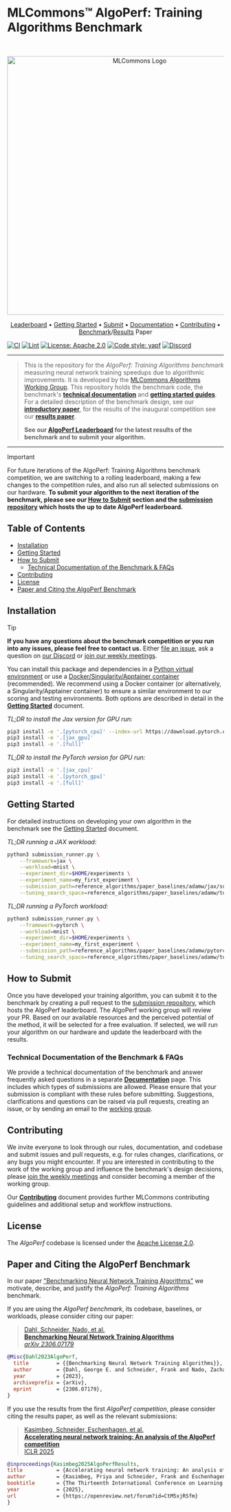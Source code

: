 # MLCommons™ AlgoPerf: Training Algorithms Benchmark

<br />
<p align="center">
<a href="#"><img width="600" img src=".assets/mlc_logo.png" alt="MLCommons Logo"/></a>
</p>

<p align="center">
  <a href="https://github.com/mlcommons/submissions_algorithms">Leaderboard</a> •
  <a href="/docs/GETTING_STARTED.md">Getting Started</a> •
  <a href="https://github.com/mlcommons/submissions_algorithms">Submit</a> •
  <a href="/docs/DOCUMENTATION.md">Documentation</a> •
  <a href="/docs/CONTRIBUTING.md">Contributing</a> •
  <a href="https://arxiv.org/abs/2306.07179" target="_blank">Benchmark</a>/<a href="https://openreview.net/forum?id=CtM5xjRSfm" target="_blank">Results</a> Paper
</p>

[![CI](https://github.com/mlcommons/algorithmic-efficiency/actions/workflows/CI.yml/badge.svg)](https://github.com/mlcommons/algorithmic-efficiency/actions/workflows/CI.yml)
[![Lint](https://github.com/mlcommons/algorithmic-efficiency/actions/workflows/linting.yml/badge.svg)](https://github.com/mlcommons/algorithmic-efficiency/actions/workflows/linting.yml)
[![License: Apache 2.0](https://img.shields.io/badge/License-Apache_2.0-blue.svg)](https://github.com/mlcommons/algorithmic-efficiency/blob/main/LICENSE.md)
[![Code style: yapf](https://img.shields.io/badge/code%20style-yapf-orange)](https://github.com/google/yapf)
[![Discord](https://dcbadge.vercel.app/api/server/5FPXK7SMt6?style=flat)](https://discord.gg/5FPXK7SMt6)

---

> This is the repository for the *AlgoPerf: Training Algorithms benchmark* measuring neural network training speedups due to algorithmic improvements.
> It is developed by the [MLCommons Algorithms Working Group](https://mlcommons.org/en/groups/research-algorithms/).
> This repository holds the benchmark code, the benchmark's [**technical documentation**](/docs/DOCUMENTATION.md) and [**getting started guides**](/docs/GETTING_STARTED.md). For a detailed description of the benchmark design, see our [**introductory paper**](https://arxiv.org/abs/2306.07179), for the results of the inaugural competition see our [**results paper**](https://openreview.net/forum?id=CtM5xjRSfm).
>
> **See our [AlgoPerf Leaderboard](https://github.com/mlcommons/submissions_algorithms) for the latest results of the benchmark and to submit your algorithm.**
---

> [!IMPORTANT]
> For future iterations of the AlgoPerf: Training Algorithms benchmark competition, we are switching to a rolling leaderboard, making a few changes to the competition rules, and also run all selected submissions on our hardware. **To submit your algorithm to the next iteration of the benchmark, please see our [How to Submit](#how-to-submit) section and the [submission repository](https://github.com/mlcommons/submissions_algorithms) which hosts the up to date AlgoPerf leaderboard.**

## Table of Contents <!-- omit from toc -->

- [Installation](#installation)
- [Getting Started](#getting-started)
- [How to Submit](#how-to-submit)
  - [Technical Documentation of the Benchmark \& FAQs](#technical-documentation-of-the-benchmark--faqs)
- [Contributing](#contributing)
- [License](#license)
- [Paper and Citing the AlgoPerf Benchmark](#paper-and-citing-the-algoperf-benchmark)

## Installation

> [!TIP]
> **If you have any questions about the benchmark competition or you run into any issues, please feel free to contact us.** Either [file an issue](https://github.com/mlcommons/algorithmic-efficiency/issues), ask a question on [our Discord](https://discord.gg/5FPXK7SMt6) or [join our weekly meetings](https://mlcommons.org/en/groups/research-algorithms/).

You can install this package and dependencies in a [Python virtual environment](/docs/GETTING_STARTED.md#python-virtual-environment) or use a [Docker/Singularity/Apptainer container](/docs/GETTING_STARTED.md#docker) (recommended).
We recommend using a Docker container (or alternatively, a Singularity/Apptainer container) to ensure a similar environment to our scoring and testing environments.
Both options are described in detail in the [**Getting Started**](/docs/GETTING_STARTED.md) document.

*TL;DR to install the Jax version for GPU run:*

```bash
pip3 install -e '.[pytorch_cpu]' --index-url https://download.pytorch.org/whl/cpu
pip3 install -e '.[jax_gpu]'
pip3 install -e '.[full]'
```

*TL;DR to install the PyTorch version for GPU run:*

```bash
pip3 install -e '.[jax_cpu]'
pip3 install -e '.[pytorch_gpu]'
pip3 install -e '.[full]'
```

## Getting Started

For detailed instructions on developing your own algorithm in the benchmark see the [Getting Started](/docs/GETTING_STARTED.md) document.

*TL;DR running a JAX workload:*

```bash
python3 submission_runner.py \
    --framework=jax \
    --workload=mnist \
    --experiment_dir=$HOME/experiments \
    --experiment_name=my_first_experiment \
    --submission_path=reference_algorithms/paper_baselines/adamw/jax/submission.py \
    --tuning_search_space=reference_algorithms/paper_baselines/adamw/tuning_search_space.json
```

*TL;DR running a PyTorch workload:*

```bash
python3 submission_runner.py \
    --framework=pytorch \
    --workload=mnist \
    --experiment_dir=$HOME/experiments \
    --experiment_name=my_first_experiment \
    --submission_path=reference_algorithms/paper_baselines/adamw/pytorch/submission.py \
    --tuning_search_space=reference_algorithms/paper_baselines/adamw/tuning_search_space.json
```

## How to Submit

Once you have developed your training algorithm, you can submit it to the benchmark by creating a pull request to the [submission repository](https://github.com/mlcommons/submissions_algorithms), which hosts the AlgoPerf leaderboard. The AlgoPerf working group will review your PR. Based on our available resources and the perceived potential of the method, it will be selected for a free evaluation. If selected, we will run your algorithm on our hardware and update the leaderboard with the results.

### Technical Documentation of the Benchmark & FAQs

We provide a technical documentation of the benchmark and answer frequently asked questions in a separate [**Documentation**](/docs/DOCUMENTATION.md) page. This includes which types of submissions are allowed. Please ensure that your submission is compliant with these rules before submitting. Suggestions, clarifications and questions can be raised via pull requests, creating an issue, or by sending an email to the [working group](mailto:algorithms@mlcommons.org).

## Contributing

We invite everyone to look through our rules, documentation, and codebase and submit issues and pull requests, e.g. for rules changes, clarifications, or any bugs you might encounter. If you are interested in contributing to the work of the working group and influence the benchmark's design decisions, please [join the weekly meetings](https://mlcommons.org/en/groups/research-algorithms/) and consider becoming a member of the working group.

Our [**Contributing**](/docs/CONTRIBUTING.md) document provides further MLCommons contributing guidelines and additional setup and workflow instructions.

## License

The *AlgoPerf* codebase is licensed under the [Apache License 2.0](/LICENSE.md).

## Paper and Citing the AlgoPerf Benchmark

In our paper ["Benchmarking Neural Network Training Algorithms"](http://arxiv.org/abs/2306.07179) we motivate, describe, and justify the *AlgoPerf: Training Algorithms* benchmark.

If you are using the *AlgoPerf benchmark*, its codebase, baselines, or workloads, please consider citing our paper:

> [Dahl, Schneider, Nado, et al.<br/>
> **Benchmarking Neural Network Training Algorithms**<br/>
> *arXiv 2306.07179*](http://arxiv.org/abs/2306.07179)

```bibtex
@Misc{Dahl2023AlgoPerf,
  title         = {{Benchmarking Neural Network Training Algorithms}},
  author        = {Dahl, George E. and Schneider, Frank and Nado, Zachary and Agarwal, Naman and Sastry, Chandramouli Shama and Hennig, Philipp and Medapati, Sourabh and Eschenhagen, Runa and Kasimbeg, Priya and Suo, Daniel and Bae, Juhan and Gilmer, Justin and Peirson, Abel L. and Khan, Bilal and Anil, Rohan and Rabbat, Mike and Krishnan, Shankar and Snider, Daniel and Amid, Ehsan and Chen, Kongtao and Maddison, Chris J. and Vasudev, Rakshith and Badura, Michal and Garg, Ankush and Mattson, Peter},
  year          = {2023},
  archiveprefix = {arXiv},
  eprint        = {2306.07179},
}
```

If you use the results from the first *AlgoPerf competition*, please consider citing the results paper, as well as the relevant submissions:

> [Kasimbeg, Schneider, Eschenhagen, et al.<br/>
> **Accelerating neural network training: An analysis of the AlgoPerf competition**<br/>
> ICLR 2025](https://openreview.net/forum?id=CtM5xjRSfm)

```bibtex
@inproceedings{Kasimbeg2025AlgoPerfResults,
title           = {Accelerating neural network training: An analysis of the {AlgoPerf} competition},
author          = {Kasimbeg, Priya and Schneider, Frank and Eschenhagen, Runa and Bae, Juhan and Sastry, Chandramouli Shama and Saroufim, Mark and Boyuan, Feng and Wright, Less and Yang, Edward Z. and Nado, Zachary and Medapati, Sourabh and Hennig, Philipp and Rabbat, Michael and Dahl, George E.},
booktitle       = {The Thirteenth International Conference on Learning Representations},
year            = {2025},
url             = {https://openreview.net/forum?id=CtM5xjRSfm}
}
```
